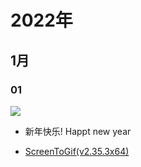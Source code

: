 # 2022年

## 1月

### 01

![](https://img.goojoe.cc/2022/01/01/h5prxMGb.jpg)

- 新年快乐! Happt new year

- [ScreenToGif(v2.35.3x64)](https://t.me/GoojoeShare/63)